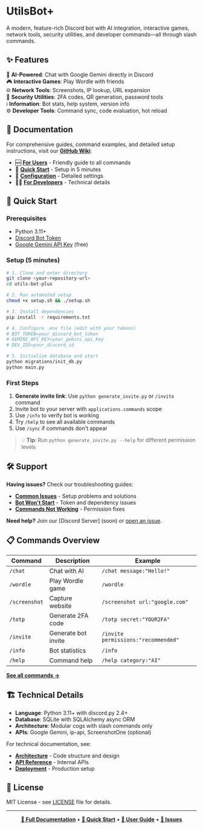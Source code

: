 # UtilsBot+

A modern, feature-rich Discord bot with AI integration, interactive games, network tools, security utilities, and developer commands—all through slash commands.

## ✨ Features

🤖 **AI-Powered**: Chat with Google Gemini directly in Discord  
🎮 **Interactive Games**: Play Wordle with friends  
🌐 **Network Tools**: Screenshots, IP lookup, URL expansion  
🔐 **Security Utilities**: 2FA codes, QR generation, password tools  
ℹ️ **Information**: Bot stats, help system, version info  
⚙️ **Developer Tools**: Command sync, code evaluation, hot reload  

## 📖 Documentation

For comprehensive guides, command examples, and detailed setup instructions, visit our **[GitHub Wiki](../../wiki)**:

- 🆕 **[For Users](../../wiki/3.-For-Users)** - Friendly guide to all commands
- 🚀 **[Quick Start](../../wiki/2.-Getting-Started)** - Setup in 5 minutes
- 🔧 **[Configuration](../../wiki/5.-Configuration-Guide)** - Detailed settings
- 👨‍💻 **[For Developers](../../wiki/8.-Development-Guide)** - Technical details

## 🚀 Quick Start

### Prerequisites
- Python 3.11+ 
- [Discord Bot Token](https://discord.com/developers/applications)
- [Google Gemini API Key](https://aistudio.google.com/app/apikey) (free)

### Setup (5 minutes)
```bash
# 1. Clone and enter directory
git clone <your-repository-url>
cd utils-bot-plus

# 2. Run automated setup
chmod +x setup.sh && ./setup.sh

# 3. Install dependencies  
pip install -r requirements.txt

# 4. Configure .env file (edit with your tokens)
# BOT_TOKEN=your_discord_bot_token
# GEMINI_API_KEY=your_gemini_api_key
# DEV_IDS=your_discord_id

# 5. Initialize database and start
python migrations/init_db.py
python main.py
```

### First Steps
1. **Generate invite link**: Use `python generate_invite.py` or `/invite` command
2. Invite bot to your server with `applications.commands` scope
3. Use `/info` to verify bot is working
4. Try `/help` to see all available commands
5. Use `/sync` if commands don't appear

> 💡 **Tip**: Run `python generate_invite.py --help` for different permission levels

## 🛠️ Support

**Having issues?** Check our troubleshooting guides:
- **[Common Issues](../../wiki/6.-Troubleshooting)** - Setup problems and solutions
- **[Bot Won't Start](../../wiki/6.-Troubleshooting#bot-wont-start)** - Token and dependency issues  
- **[Commands Not Working](../../wiki/6.-Troubleshooting#commands-not-working)** - Permission fixes

**Need help?** Join our [Discord Server] (soon) or [open an issue](../../issues).

## 📋 Commands Overview

| Command | Description | Example |
|---------|-------------|---------|
| `/chat` | Chat with AI | `/chat message:"Hello!"` |
| `/wordle` | Play Wordle game | `/wordle` |
| `/screenshot` | Capture website | `/screenshot url:"google.com"` |
| `/totp` | Generate 2FA code | `/totp secret:"YOUR2FA"` |
| `/invite` | Generate bot invite | `/invite permissions:"recommended"` |
| `/info` | Bot statistics | `/info` |
| `/help` | Command help | `/help category:"AI"` |

[**See all commands →**](../../wiki/3.-For-Users)

## 🏗️ Technical Details

- **Language**: Python 3.11+ with discord.py 2.4+
- **Database**: SQLite with SQLAlchemy async ORM  
- **Architecture**: Modular cogs with slash commands only
- **APIs**: Google Gemini, ip-api, ScreenshotOne (optional)

For technical documentation, see:
- **[Architecture](../../wiki/8.-Development-Guide)** - Code structure and design
- **[API Reference](../../wiki/11.-API-Reference)** - Internal APIs
- **[Deployment](../../wiki/9.-Deployment-Guide)** - Production setup

## 📄 License

MIT License - see [LICENSE](LICENSE) file for details.

---

<div align="center">

**[📖 Full Documentation](../../wiki)** • **[🚀 Quick Start](../../wiki/2.-Getting-Started)** • **[💬 User Guide](../../wiki/3.-For-Users)** • **[🐛 Issues](../../issues)**

</div>
